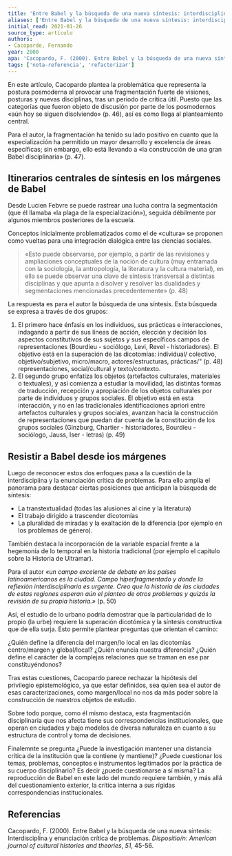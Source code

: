 ```yaml
---
title: 'Entre Babel y la búsqueda de una nueva síntesis: interdisciplina y enunciación crítica de problemas'
aliases: ['Entre Babel y la búsqueda de una nueva síntesis: interdisciplina y enunciación crítica de problemas', '@cacopardo2000babel']
initial_read: 2021-01-26
source_type: artículo
authors: 
- Cacopardo, Fernando
year: 2000
apa: 'Cacopardo, F. (2000). Entre Babel y la búsqueda de una nueva síntesis: Interdisciplina y enunciación crítica de problemas. _Dispositio/n: American journal of cultural histories and theories_, _51_, 45-56.'
tags: ['nota-referencia', 'refactorizar']
---
```


En este artículo, Cacopardo plantea la problemática que representa la postura posmoderna al provocar una fragmentación fuerte de visiones, posturas y nuevas disciplinas, tras un periodo de crítica útil. Puesto que las categorías que fueron objeto de discusión por parte de los posmodernos «aún hoy se siguen disolviendo» (p. 46), así es como llega al planteamiento central.

Para el autor, la fragmentación ha tenido su lado positivo en cuanto que la especialización ha permitido un mayor desarrollo y excelencia de áreas específicas; sin embargo, ello está llevando a «la construcción de una gran Babel disciplinaria» (p. 47).

## Itinerarios centrales de síntesis en los márgenes de Babel

Desde Lucien Febvre se puede rastrear una lucha contra la segmentación (que él llamaba «la plaga de la especialización»), seguida débilmente por algunos miembros posteriores de la escuela.

Conceptos inicialmente problematizados como el de «cultura» se proponen como vueltas para una integración dialógica entre las ciencias sociales.

>«Esto puede observarse, por ejemplo, a partir de las revisiones y ampliaciones conceptuales de la noción de cultura (muy entramada con la sociología, la antropología, la literatura y la cultura material), en ella se puede observar una clave de síntesis transversal a distintas disciplinas y que apunta a disolver y resolver las dualidades y segmentaciones mencionadas precedentemente» (p. 48)

La respuesta es para el autor la búsqueda de una síntesis. Esta búsqueda se expresa a través de dos grupos:

1. El primero hace énfasis en los individuos, sus prácticas e interacciones, indagando a partir de sus líneas de acción, elección y decisión los aspectos constitutivos de sus sujetos y sus específicos campos de representaciones (Bourdieu - sociólogo, Levi, Revel - historiadores). El objetivo está en la superación de las dicotomías: individual/ colectivo, objetivo/subjetivo, micro/macro, actores/estructuras, prácticas/" (p. 48) representaciones, social/cultural y texto/contexto. 
2. El segundo grupo enfatiza los objetos (artefactos culturales, materiales o textuales), y así comienza a estudiar la movilidad, las distintas formas de traducción, recepción y apropiación de los objetos culturales por parte de individuos y grupos sociales. El objetivo está en esta interacción, y no en las tradicionales identificaciones apriori entre artefactos culturales y grupos sociales, avanzan hacia la construcción de representaciones que puedan dar cuenta de la constitución de los grupos sociales (Ginzburg, Chartier - historiadores, Bourdieu - sociólogo, Jauss, Iser - letras) (p. 49)

## Resistir a Babel desde ios márgenes

Luego de reconocer estos dos enfoques pasa a la cuestión de la interdiscipiina y la enunciación crítica de problemas. Para ello amplía el panorama para destacar ciertas posiciones que anticipan la búsqueda de síntesis:

- La transtextualidad (todas las alusiones al cine y la literatura)
- El trabajo dirigido a trascender dicotomías
- La pluralidad de miradas y la exaltación de la diferencia (por ejemplo en los problemas de género). 

También destaca la incorporación de la variable espacial frente a la hegemonía de lo temporal en la historia tradicional (por ejemplo el capítulo sobre la Historia de Ultramar).

Para el autor *«un campo excelente de debate en los países latinoamericanos es la ciudad. Campo hiperfragmentado y donde la reflexión interdisciplinaria es urgente. Creo que la historia de las ciudades de estas regiones esperan aún el planteo de otros problemas y quizás la revisión de su propia historia.»* (p. 50)

Así, el estudio de lo urbano podría demostrar que la particularidad de lo propio (la urbe) requiere la superación dicotómica y la síntesis constructiva que de ella surja. Esto permite plantear preguntas que orientan el camino:

¿Quién define la diferencia del margen/lo local en las dicotomías centro/margen y global/local? ¿Quién enuncia nuestra diferencia? ¿Quién define el carácter de la complejas relaciones que se traman en ese par constituyéndonos?

Tras estas cuestiones, Cacopardo parece rechazar la hipótesis del privilegio epistemológico, ya que estar definidos, sea quien sea el autor de esas caracterizaciones, como margen/local no nos da más poder sobre la construcción de nuestros objetos de estudio.

Sobre todo porque, como él mismo destaca, esta fragmentación disciplinaria que nos afecta tiene sus correspondencias institucionales, que operan en ciudades y bajo modelos de diversa naturaleza en cuanto a su estructura de control y toma de decisiones.

Finalemnte se pregunta ¿Puede la investigación mantener una distancia crítica de la institución que la contiene (y mantiene)? ¿Puede cuestionar los temas, problemas, conceptos e instrumentos legitimados por la práctica de su cuerpo disciplinario? Es decir ¿puede cuestionarse a sí misma? La reproducción de Babel en este lado del mundo requiere también, y más allá del cuestionamiento exterior, la crítica interna a sus rígidas correspondencias institucionales.

## Referencias


Cacopardo, F. (2000). Entre Babel y la búsqueda de una nueva síntesis: Interdisciplina y enunciación crítica de problemas. _Dispositio/n: American journal of cultural histories and theories_, _51_, 45-56.
